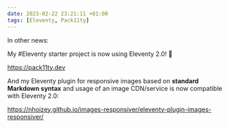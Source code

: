 ```yaml
---
date: 2023-02-22 23:21:11 +01:00
tags: [Eleventy, Pack11ty]
---
```


In other news:

My #Eleventy starter project is now using Eleventy 2.0! 🥳

<https://pack11ty.dev>

And my Eleventy plugin for responsive images based on **standard Markdown syntax** and usage of an image CDN/service is now compatible with Eleventy 2.0:

<https://nhoizey.github.io/images-responsiver/eleventy-plugin-images-responsiver/>